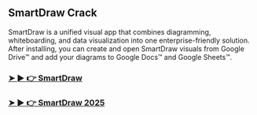 ## SmartDraw Crack

SmartDraw is a unified visual app that combines diagramming, whiteboarding, and data visualization into one enterprise-friendly solution. After installing, you can create and open SmartDraw visuals from Google Drive™ and add your diagrams to Google Docs™ and Google Sheets™. 

### [➤ ► 👉 SmartDraw](https://tinyurl.com/9rdtyvz2)

### [➤ ► 👉 SmartDraw 2025](https://tinyurl.com/9rdtyvz2)
